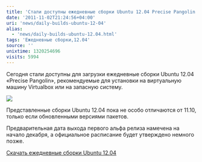 ```yaml
---
title: 'Стали доступны ежедневные сборки Ubuntu 12.04 Precise Pangolin'
date: '2011-11-02T21:24:56+04:00'
uri: 'news/daily-builds-ubuntu-12-04'
alias: 
  - 'news/daily-builds-ubuntu-12.04.html'
tags: 'Ежедневные сборки,12.04'
source: ''
unixtime: 1320254696
visits: 5994
---
```

Сегодня стали доступны для загрузки ежедневные сборки Ubuntu 12.04 «Precise Pangolin», рекомендуемые для установки на виртуальную машину Virtualbox или на запасную систему.

[![](img/2011/11/02/21-00/baby-pangolin-6306614282-o.jpg)](img/2011/11/02/21-00/baby-pangolin-6306614282-o.jpg)

Представленные сборки Ubuntu 12.04 пока не особо отличаются от 11.10, только если обновленными версиями пакетов.

Предварительная дата выхода первого альфа релиза намечена на начало декабря, а официальное расписание будет утверждено немного позже.

[Скачать ежедневные сборки Ubuntu 12.04](http://cdimage.ubuntu.com/daily-live/current)
